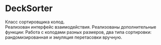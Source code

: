 # DeckSorter
Класс сортировщика колод.<br>
Реализован интерфейс взаимодействия.
Реализованы дополнительные функции: Работа с колодами разных размеров, два типа сортировки: рандомизированная и эмуляция перетасовки вручную.
